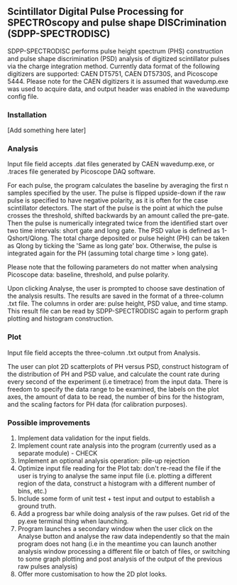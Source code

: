 ## Scintillator Digital Pulse Processing for SPECTROscopy and pulse shape DISCrimination (SDPP-SPECTRODISC)

SDPP-SPECTRODISC performs pulse height spectrum (PHS) construction and pulse shape discrimination (PSD) analysis of digitized scintillator pulses via the charge integration method. Currently data format of the following digitizers are supported: CAEN DT5751, CAEN DT5730S, and Picoscope 5444. Please note for the CAEN digitizers it is assumed that wavedump.exe was used to acquire data, and output header was enabled in the wavedump config file.
### Installation
[Add something here later]
### Analysis
Input file field accepts .dat files generated by CAEN wavedump.exe, or .traces file generated by Picoscope DAQ software. 

For each pulse, the program calculates the baseline by averaging the first n samples specified by the user. The pulse is flipped upside-down if the raw pulse is specified to have negative polarity, as it is often for the case scintillator detectors.
The start of the pulse is the point at which the pulse crosses the threshold, shifted backwards by an amount called the pre-gate.
Then the pulse is numerically integrated twice from the identified start over two time intervals: short gate and long gate. 
The PSD value is defined as 1-Qshort/Qlong. The total charge deposited or pulse height (PH) can be taken as Qlong by ticking the 'Same as long gate' box. Otherwise, the pulse is integrated again for the PH (assuming total charge time > long gate). 

Please note that the following parameters do not matter when analysing Picoscope data: baseline, threshold, and pulse polarity. 

Upon clicking Analyse, the user is prompted to choose save destination of the analysis results. The results are saved in the format of a three-column .txt file. The columns in order are: pulse height, PSD value, and time stamp. 
This result file can be read by SDPP-SPECTRODISC again to perform graph plotting and histogram construction. 
### Plot
Input file field accepts the three-column .txt output from Analysis. 

The user can plot 2D scatterplots of PH versus PSD, construct histogram of the distribution of PH and PSD value, and calculate the count rate during every second of the experiment (i.e timetrace) from the input data. There is freedom to specify the data range to be examined, the labels on the plot axes, the amount of data to be read, the number of bins for the histogram, and the scaling factors for PH data (for calibration purposes). 
### Possible improvements

1. Implement data validation for the input fields.
2. Implement count rate analysis into the program (currently used as a separate module) - CHECK
3. Implement an optional analysis operation: pile-up rejection 
4. Optimize input file reading for the Plot tab: don't re-read the file if the user is trying to analyse the same input file (i.e. plotting a different region of the data, construct a histogram with a different number of bins, etc.)
5. Include some form of unit test + test input and output to establish a ground truth. 
6. Add a progress bar while doing analysis of the raw pulses. Get rid of the py.exe terminal thing when launching.
7. Program launches a secondary window when the user click on the Analyse button and analyse the raw data independently so that the main program does not hang (i.e in the meantime you can launch another analysis window processing a different file or batch of files, or switching to some graph plotting and post analysis of the output of the previous raw pulses analysis)
8. Offer more customisation to how the 2D plot looks.
